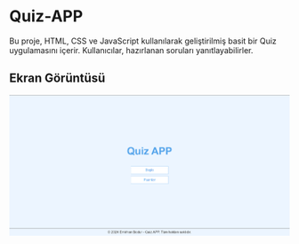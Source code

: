 # Quiz-APP


Bu proje, HTML, CSS ve JavaScript kullanılarak geliştirilmiş basit bir Quiz uygulamasını içerir. Kullanıcılar, hazırlanan soruları yanıtlayabilirler.


## Ekran Görüntüsü

![Ekran Görüntüsü](quiz-app.png)
